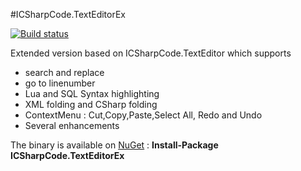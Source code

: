 #ICSharpCode.TextEditorEx

[![Build status](https://ci.appveyor.com/api/projects/status/cyaqbvsn9lahvtg2?svg=true)](https://ci.appveyor.com/project/StefH/icsharpcode-texteditorex)

Extended version based on ICSharpCode.TextEditor which supports
* search and replace
* go to linenumber
* Lua and SQL Syntax highlighting
* XML folding and CSharp folding
* ContextMenu : Cut,Copy,Paste,Select All, Redo and Undo
* Several enhancements

The binary is available on [NuGet][1] : **Install-Package ICSharpCode.TextEditorEx**

[1]: https://www.nuget.org/packages/ICSharpCode.TextEditorEx/ "NuGet - ICSharpCode.TextEditorEx"
